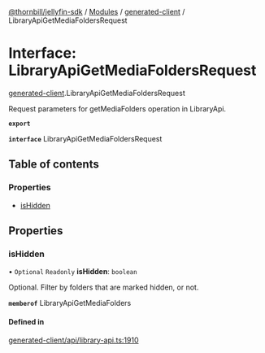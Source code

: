 [@thornbill/jellyfin-sdk](../README.md) / [Modules](../modules.md) / [generated-client](../modules/generated_client.md) / LibraryApiGetMediaFoldersRequest

# Interface: LibraryApiGetMediaFoldersRequest

[generated-client](../modules/generated_client.md).LibraryApiGetMediaFoldersRequest

Request parameters for getMediaFolders operation in LibraryApi.

**`export`**

**`interface`** LibraryApiGetMediaFoldersRequest

## Table of contents

### Properties

- [isHidden](generated_client.LibraryApiGetMediaFoldersRequest.md#ishidden)

## Properties

### isHidden

• `Optional` `Readonly` **isHidden**: `boolean`

Optional. Filter by folders that are marked hidden, or not.

**`memberof`** LibraryApiGetMediaFolders

#### Defined in

[generated-client/api/library-api.ts:1910](https://github.com/jellyfin/jellyfin-sdk-typescript/blob/7402732/src/generated-client/api/library-api.ts#L1910)
